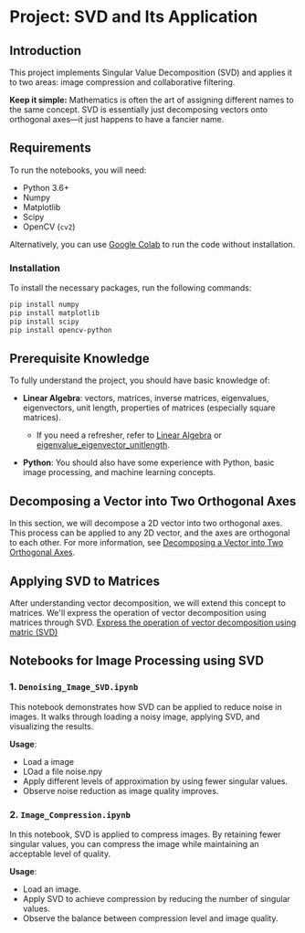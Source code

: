 # Project: SVD and Its Application

## Introduction

This project implements Singular Value Decomposition (SVD) and applies it to two areas: image compression and collaborative filtering.

**Keep it simple:** Mathematics is often the art of assigning different names to the same concept. SVD is essentially just decomposing vectors onto orthogonal axes—it just happens to have a fancier name.

## Requirements

To run the notebooks, you will need:

- Python 3.6+
- Numpy
- Matplotlib
- Scipy
- OpenCV (`cv2`)

Alternatively, you can use [Google Colab](https://colab.research.google.com) to run the code without installation.

### Installation

To install the necessary packages, run the following commands:

```bash
pip install numpy
pip install matplotlib
pip install scipy
pip install opencv-python

```
## Prerequisite Knowledge

To fully understand the project, you should have basic knowledge of:

- **Linear Algebra**: vectors, matrices, inverse matrices, eigenvalues, eigenvectors, unit length, properties of matrices (especially square matrices).
  - If you need a refresher, refer to [Linear Algebra](https://www.khanacademy.org/math/linear-algebra) or [eigenvalue_eigenvector_unitlength](eigenvalue_eigenvector_unitlength.pdf).
  
- **Python**: You should also have some experience with Python, basic image processing, and machine learning concepts.

## Decomposing a Vector into Two Orthogonal Axes

In this section, we will decompose a 2D vector into two orthogonal axes. This process can be applied to any 2D vector, and the axes are orthogonal to each other. For more information, see [Decomposing a Vector into Two Orthogonal Axes](Decomposing_a_Vector_into_two_orthorgonal_axes.pd).

## Applying SVD to Matrices

After understanding vector decomposition, we will extend this concept to matrices. We'll express the operation of vector decomposition using matrices through SVD. [Express the operation of vector decomposition using matric (SVD)](Express_the_operation_of_vector_decomposition_using_matric_(SVD).pdf)

## Notebooks for Image Processing using SVD

### 1. `Denoising_Image_SVD.ipynb`

This notebook demonstrates how SVD can be applied to reduce noise in images. It walks through loading a noisy image, applying SVD, and visualizing the results.

**Usage**:
- Load a image
- LOad a file noise.npy
- Apply different levels of approximation by using fewer singular values.
- Observe noise reduction as image quality improves.

### 2. `Image_Compression.ipynb`

In this notebook, SVD is applied to compress images. By retaining fewer singular values, you can compress the image while maintaining an acceptable level of quality.

**Usage**:
- Load an image.
- Apply SVD to achieve compression by reducing the number of singular values.
- Observe the balance between compression level and image quality.
